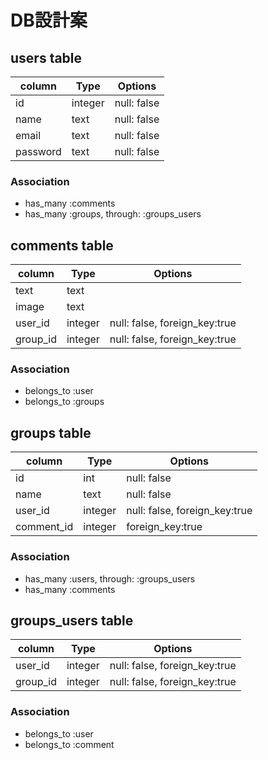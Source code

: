 # DB設計案
## users table
|column|Type|Options|
|------|----|-------|
|id|integer|null: false|
|name|text|null: false|
|email|text|null: false|
|password|text|null: false|
### Association
 - has_many :comments
 - has_many :groups, through: :groups_users

## comments table
|column|Type|Options|
|------|----|-------|
|text|text||
|image|text||
|user_id|integer|null: false, foreign_key:true|
|group_id|integer|null: false, foreign_key:true|
### Association
- belongs_to :user
- belongs_to :groups

## groups table
|column|Type|Options|
|------|----|-------|
|id|int|null: false|
|name|text|null: false| 
|user_id|integer|null: false, foreign_key:true|
|comment_id|integer|foreign_key:true|
### Association
- has_many :users, through: :groups_users
- has_many :comments

## groups_users table
|column|Type|Options|
|------|----|-------|
|user_id|integer|null: false, foreign_key:true|
|group_id|integer|null: false, foreign_key:true|
### Association
- belongs_to :user
- belongs_to :comment
